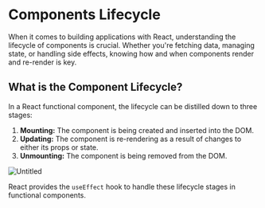 # Components Lifecycle

When it comes to building applications with React, understanding the lifecycle of components is crucial. Whether you're fetching data, managing state, or handling side effects, knowing how and when components render and re-render is key.

## What is the Component Lifecycle?

In a React functional component, the lifecycle can be distilled down to three stages:

1. **Mounting:** The component is being created and inserted into the DOM.
2. **Updating:** The component is re-rendering as a result of changes to either its props or state.
3. **Unmounting:** The component is being removed from the DOM.

![Untitled](./components-lifecycle/untitled.png)

React provides the `useEffect` hook to handle these lifecycle stages in functional components.

